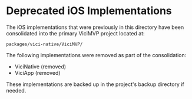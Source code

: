# Deprecated iOS Implementations

The iOS implementations that were previously in this directory have been consolidated 
into the primary ViciMVP project located at:

`packages/vici-native/ViciMVP/`

The following implementations were removed as part of the consolidation:
- ViciNative (removed)
- ViciApp (removed)

These implementations are backed up in the project's backup directory if needed.
